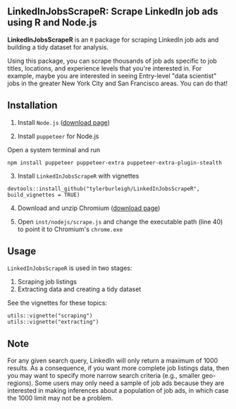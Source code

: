 ## LinkedInJobsScrapeR: Scrape LinkedIn job ads using R and Node.js

**LinkedInJobsScrapeR** is an `R` package for scraping LinkedIn job ads and building a tidy dataset for analysis.

Using this package, you can scrape thousands of job ads specific to job titles, locations, and experience levels that you're interested in. For example, maybe you are interested in seeing Entry-level "data scientist" jobs in the greater New York City and San Francisco areas. You can do that!

## Installation

1. Install `Node.js` ([download page](https://nodejs.org/en/download))

2. Install `puppeteer` for Node.js

Open a system terminal and run

```
npm install puppeteer puppeteer-extra puppeteer-extra-plugin-stealth
```

3. Install `LinkedInJobsScrapeR` with vignettes

```
devtools::install_github("tylerburleigh/LinkedInJobsScrapeR", build_vignettes = TRUE)
```

4. Download and unzip Chromium ([download page](https://download-chromium.appspot.com/))

5. Open `inst/nodejs/scrape.js` and change the executable path (line 40) to point it to Chromium's `chrome.exe`

## Usage

`LinkedInJobsScrapeR` is used in two stages: 

1. Scraping job listings
2. Extracting data and creating a tidy dataset

See the vignettes for these topics:

```
utils::vignette("scraping")
utils::vignette("extracting")
```

## Note

For any given search query, LinkedIn will only return a maximum of 1000 results. As a consequence, if you want more complete job listings data, then you may want to specify more narrow search criteria (e.g., smaller geo-regions). Some users may only need a sample of job ads because they are interested in making inferences about a population of job ads, in which case the 1000 limit may not be a problem.
